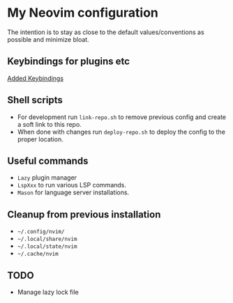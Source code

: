 # My Neovim configuration

The intention is to stay as close to the default values/conventions as possible
and minimize bloat.

## Keybindings for plugins etc

[Added Keybindings](./added-keybindings.md)

## Shell scripts

- For development run `link-repo.sh` to remove previous config and create a
  soft link to this repo.
- When done with changes run `deploy-repo.sh` to deploy the config to the
  proper location.

## Useful commands

- `Lazy` plugin manager
- `LspXxx` to run various LSP commands.
- `Mason` for language server installations.

## Cleanup from previous installation

- `~/.config/nvim/`
- `~/.local/share/nvim`
- `~/.local/state/nvim`
- `~/.cache/nvim`

## TODO

- Manage lazy lock file
